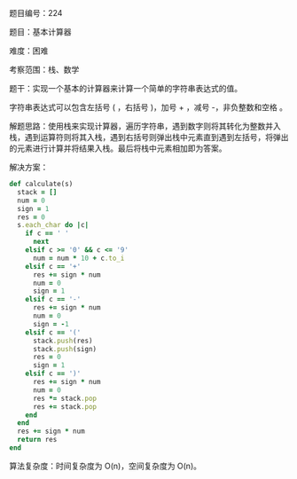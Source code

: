题目编号：224

题目：基本计算器

难度：困难

考察范围：栈、数学

题干：实现一个基本的计算器来计算一个简单的字符串表达式的值。

字符串表达式可以包含左括号 ( ，右括号 )，加号 + ，减号 -，非负整数和空格 。

解题思路：使用栈来实现计算器，遍历字符串，遇到数字则将其转化为整数并入栈，遇到运算符则将其入栈，遇到右括号则弹出栈中元素直到遇到左括号，将弹出的元素进行计算并将结果入栈。最后将栈中元素相加即为答案。

解决方案：

```ruby
def calculate(s)
  stack = []
  num = 0
  sign = 1
  res = 0
  s.each_char do |c|
    if c == ' '
      next
    elsif c >= '0' && c <= '9'
      num = num * 10 + c.to_i
    elsif c == '+'
      res += sign * num
      num = 0
      sign = 1
    elsif c == '-'
      res += sign * num
      num = 0
      sign = -1
    elsif c == '('
      stack.push(res)
      stack.push(sign)
      res = 0
      sign = 1
    elsif c == ')'
      res += sign * num
      num = 0
      res *= stack.pop
      res += stack.pop
    end
  end
  res += sign * num
  return res
end
```

算法复杂度：时间复杂度为 O(n)，空间复杂度为 O(n)。